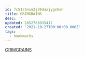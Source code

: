 ```yaml
---
id: 7c51s5nxu2j36daxjygxhsn
title: GRIMGRAINS
desc: ''
updated: 1652786935417
created: '2021-10-27T00:00:00.000Z'
tags:
  - bookmarks
---
```


[GRIMGRAINS](https://grimgrains.com/site/home.html)
